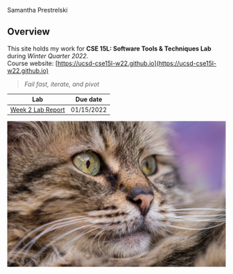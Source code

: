 Samantha Prestrelski

## Overview
This site holds my work for **CSE 15L: Software Tools & Techniques Lab** during *Winter Quarter 2022*.  
Course website: [https://ucsd-cse15l-w22.github.io](https://ucsd-cse15l-w22.github.io)
> *Fail fast, iterate, and pivot*  

| Lab  | Due date   |
|------------|------------|
|[Week 2 Lab Report](https://sprestrelski.github.io/cse15l-lab-reports/labs/week2labreport) | 01/15/2022 |

![cat](labs/images/cat.png)
